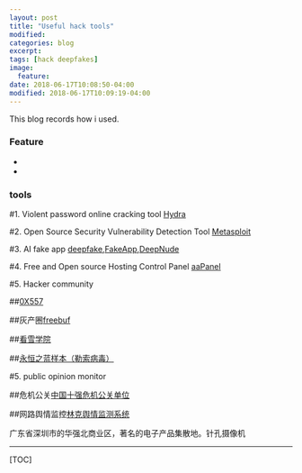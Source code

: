 ```yaml
---
layout: post
title: "Useful hack tools"
modified:
categories: blog
excerpt:
tags: [hack deepfakes]
image:
  feature:
date: 2018-06-17T10:08:50-04:00
modified: 2018-06-17T10:09:19-04:00
---
```



This blog records how i used.


### Feature ###

* 
*
### tools ###

#1. Violent password online cracking tool [Hydra]()

#2. Open Source Security Vulnerability Detection Tool [Metasploit]()

#3. AI fake app [deepfake](),[FakeApp](),[DeepNude]()

#4. Free and Open source Hosting Control Panel [aaPanel](https://www.aapanel.com/)

#5. Hacker community

##[0X557](https://www.0x557.com/)

##灰产圈[freebuf](https://zhuanlan.freebuf.com/column/index/?name=%E7%81%B0%E4%BA%A7%E5%9C%88)

##[看雪学院](https://www.kanxue.com/)

##[永恒之蓝样本（勒索病毒）](https://bbs.pediy.com/thread-217586.htm)



#5. public opinion monitor

##危机公关[中国十强危机公关单位](http://weiji.vmmt.net/)

##网路舆情监控[林克舆情监测系统](http://yq.linkip.cn/user/login.do)


广东省深圳市的华强北商业区，著名的电子产品集散地。针孔摄像机








-------

[TOC]








